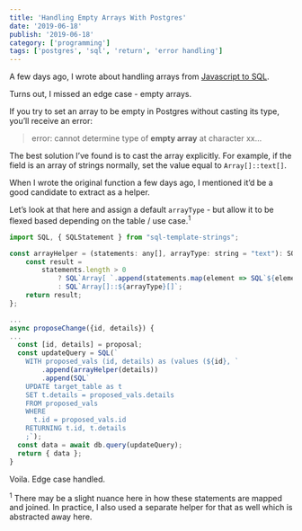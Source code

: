 ```yaml
---
title: 'Handling Empty Arrays With Postgres'
date: '2019-06-18'
publish: '2019-06-18'
category: ['programming']
tags: ['postgres', 'sql', 'return', 'error handling']
---
```


A few days ago, I wrote about handling arrays from [Javascript to SQL](array-handling-javascript-sql).

Turns out, I missed an edge case - empty arrays.

If you try to set an array to be empty in Postgres without casting its type, you’ll receive an error:

> error: cannot determine type of **empty array** at character xx...

The best solution I’ve found is to cast the array explicitly. For example, if the field is an array of strings normally, set the value equal to `Array[]::text[]`.

When I wrote the original function a few days ago, I mentioned it’d be a good candidate to extract as a helper.

Let’s look at that here and assign a default `arrayType` - but allow it to be flexed based depending on the table / use case.<sup>1</sup>

```javascript
import SQL, { SQLStatement } from "sql-template-strings";

const arrayHelper = (statements: any[], arrayType: string = "text"): SQLStatement => {
    const result =
        statements.length > 0
            ? SQL`Array[ `.append(statements.map(element => SQL`${element}`)).append(` ] `)
            : SQL`Array[]::${arrayType}[]`;
    return result;
};

...
async proposeChange({id, details}) {
...
  const [id, details] = proposal;
  const updateQuery = SQL(`
    WITH proposed_vals (id, details) as (values (${id}, `
        .append(arrayHelper(details))
        .append(SQL`
    UPDATE target_table as t
    SET t.details = proposed_vals.details
    FROM proposed_vals
    WHERE
      t.id = proposed_vals.id
    RETURNING t.id, t.details
    ;`);
  const data = await db.query(updateQuery);
  return { data };
}
```

Voila. Edge case handled.

<sup>1</sup> There may be a slight nuance here in how these statements are mapped and joined. In practice, I also used a separate helper for that as well which is abstracted away here.
